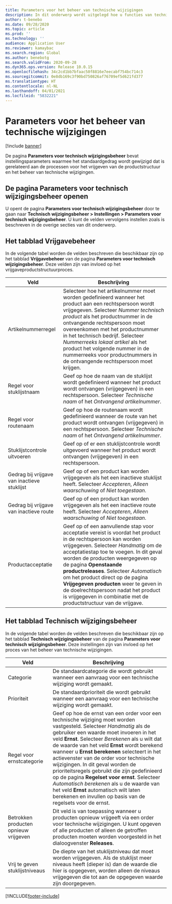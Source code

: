 ```yaml
---
title: Parameters voor het beheer van technische wijzigingen
description: In dit onderwerp wordt uitgelegd hoe u functies van technisch wijzigingsbeheer voor Microsoft Dynamics 365 Supply Chain Management configureert.
author: t-benebo
ms.date: 09/28/2020
ms.topic: article
ms.prod: ''
ms.technology: ''
audience: Application User
ms.reviewer: kamaybac
ms.search.region: Global
ms.author: benebotg
ms.search.validFrom: 2020-09-28
ms.dyn365.ops.version: Release 10.0.15
ms.openlocfilehash: 34c2cd1bb7bfaac50f8816e7eecabf754bc714c3
ms.sourcegitcommit: 0e8db169c3f90bd750826af76709ef5d621fd377
ms.translationtype: HT
ms.contentlocale: nl-NL
ms.lasthandoff: 04/01/2021
ms.locfileid: "5832221"
---
```

# <a name="engineering-change-management-parameters"></a>Parameters voor het beheer van technische wijzigingen

[!include [banner](../includes/banner.md)]

De pagina **Parameters voor technisch wijzigingsbeheer** bevat instellingsparameters waarmee het standaardgedrag wordt gewijzigd dat is gerelateerd aan de processen voor het vrijgeven van de productstructuur en het beheer van technische wijzigingen.

## <a name="open-the-engineering-change-management-parameters-page"></a>De pagina Parameters voor technisch wijzigingsbeheer openen

U opent de pagina **Parameters voor technisch wijzigingsbeheer** door te gaan naar **Technisch wijzigingsbeheer \> Instellingen \> Parameters voor technisch wijzigingsbeheer**. U kunt de velden vervolgens instellen zoals is beschreven in de overige secties van dit onderwerp.

## <a name="release-control-tab"></a>Het tabblad Vrijgavebeheer

In de volgende tabel worden de velden beschreven die beschikbaar zijn op het tabblad **Vrijgavebeheer** van de pagina **Parameters voor technisch wijzigingsbeheer**. Deze velden zijn van invloed op het vrijgaveproductstructuurproces.

| Veld | Beschrijving |
|---|---|
| Artikelnummerregel | Selecteer hoe het artikelnummer moet worden gedefinieerd wanneer het product aan een rechtspersoon wordt vrijgegeven. Selecteer *Nummer technisch product* als het productnummer in de ontvangende rechtspersoon moet overeenkomen met het productnummer in het technisch bedrijf. Selecteer *Nummerreeks lokaal artikel* als het product het volgende nummer in de nummerreeks voor productnummers in de ontvangende rechtspersoon moet krijgen. |
| Regel voor stuklijstnaam | Geef op hoe de naam van de stuklijst wordt gedefinieerd wanneer het product wordt ontvangen (vrijgegeven) in een rechtspersoon. Selecteer *Technische naam* of het *Ontvangend artikelnummer*. |
| Regel voor routenaam | Geef op hoe de routenaam wordt gedefinieerd wanneer de route van het product wordt ontvangen (vrijgegeven) in een rechtspersoon. Selecteer *Technische naam* of het *Ontvangend artikelnummer*. |
| Stuklijstcontrole uitvoeren | Geef op of er een stuklijstcontrole wordt uitgevoerd wanneer het product wordt ontvangen (vrijgegeven) in een rechtspersoon. |
| Gedrag bij vrijgave van inactieve stuklijst | Geef op of een product kan worden vrijgegeven als het een inactieve stuklijst heeft. Selecteer *Accepteren*, *Alleen waarschuwing* of *Niet toegestaan*. |
| Gedrag bij vrijgave van inactieve route | Geef op of een product kan worden vrijgegeven als het een inactieve route heeft. Selecteer *Accepteren*, *Alleen waarschuwing* of *Niet toegestaan*.|
| Productacceptatie | Geef op of een aanvullende stap voor acceptatie vereist is voordat het product in de rechtspersoon kan worden vrijgegeven. Selecteer *Handmatig* om de acceptatiestap toe te voegen. In dit geval worden de producten weergegeven op de pagina **Openstaande productreleases**. Selecteer *Automatisch* om het product direct op de pagina **Vrijgegeven producten** weer te geven in de doelrechtspersoon nadat het product is vrijgegeven in combinatie met de productstructuur van de vrijgave. |

## <a name="engineering-change-management-tab"></a>Het tabblad Technisch wijzigingsbeheer

In de volgende tabel worden de velden beschreven die beschikbaar zijn op het tabblad **Technisch wijzigingsbeheer** van de pagina **Parameters voor technisch wijzigingsbeheer**. Deze instellingen zijn van invloed op het proces van het beheer van technische wijzigingen.

| Veld | Beschrijving |
|---|---|
| Categorie | De standaardcategorie die wordt gebruikt wanneer een aanvraag voor een technische wijziging wordt gemaakt. |
| Prioriteit | De standaardprioriteit die wordt gebruikt wanneer een aanvraag voor een technische wijziging wordt gemaakt. |
| Regel voor ernstcategorie | Geef op hoe de ernst van een order voor een technische wijziging moet worden vastgesteld. Selecteer *Handmatig* als de gebruiker een waarde moet invoeren in het veld **Ernst**. Selecteer *Berekenen* als u wilt dat de waarde van het veld **Ernst** wordt berekend wanneer u **Ernst berekenen** selecteert in het actievenster van de order voor technische wijzigingen. In dit geval worden de prioriteitsregels gebruikt die zijn gedefinieerd op de pagina **Regelset voor ernst**. Selecteer *Automatisch berekenen* als u de waarde van het veld **Ernst** automatisch wilt laten berekenen en invullen op basis van de regelsets voor de ernst. |
| Betrokken producten opnieuw vrijgeven | Dit veld is van toepassing wanneer u producten opnieuw vrijgeeft via een order voor technische wijzigingen. U kunt opgeven of alle producten of alleen de getroffen producten moeten worden voorgesteld in het dialoogvenster **Releases**. |
| Vrij te geven stuklijstniveaus | De diepte van het stuklijstniveau dat moet worden vrijgegeven. Als de stuklijst meer niveaus heeft (dieper is) dan de waarde die hier is opgegeven, worden alleen de niveaus vrijgegeven die tot aan de opgegeven waarde zijn doorgegeven. |


[!INCLUDE[footer-include](../../includes/footer-banner.md)]